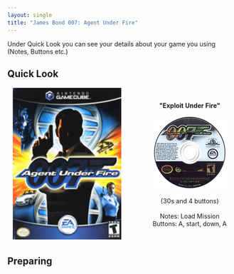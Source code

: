 ```yaml
---
layout: single
title: "James Bond 007: Agent Under Fire"
---
```

Under Quick Look you can see your details about your game you using (Notes, Buttons etc.)
## Quick Look
<!--TODO: Maybe there are some other ways to do it, but it works lol-->
<table style="table-layout: fixed; width: 552px">
<colgroup>
<col style="width: 268px">
<col style="width: 284px">
</colgroup>
<thead>
  <tr>
    <td style="text-align:center">
      <img src="/images/gameArt/GW7E/GW7E_box.png" alt="007 Box Art" width="244" height="340">
    </td>
    <td style="text-align:center">
      <b>"Exploit Under Fire"</b><br>
      <br><img src="/images/gameArt/GW7E/GW7E_disc.png" alt="007 Disc Art" width="160" height="160">
      <br>
      <br>(30s and 4 buttons)<br>
      <br>Notes: Load Mission
      <br>Buttons: A, start, down, A
      <br>
    </td>
  </tr>
</thead>
</table>
<!--  //////////////////////////////////////////////////////////   -->

## Preparing